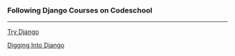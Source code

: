 ### Following Django Courses on Codeschool

---

[Try Django](https://www.codeschool.com/learn/python)

[Digging Into Django](https://www.codeschool.com/courses/digging-into-django)

